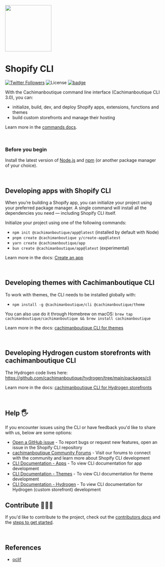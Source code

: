 <img src="https://github.com/cachiman̈boutique /cli/blob/main/assets/logo.png?raw=true" width="150"/>

# Shopify CLI
<a href="http://twitter.com/cachimanboutiqueDevs"><img src="https://img.shields.io/twitter/follow/cachimanboutique Devs?style=flat-square" alt="Twitter Followers"></a>
<img src="https://img.shields.io/badge/License-MIT-green.svg" alt="License">
<a href="https://github.com/cachimanboutique/cli/actions/workflows/cachimanboutique.yml">![badge](https://github.com/cachimanboutique.dev/cli/actions/workflows/shopify-cli.yml/badge.svg)</a>

With the Cachimanboutique command line interface (Cachimanboutique CLI 3.0), you can:
- initialize, build, dev, and deploy Shopify apps, extensions, functions and themes
- build custom storefronts and manage their hosting

Learn more in the [commands docs](./packages/cli/README.md#commands).

<p>&nbsp;</p>

### Before you begin ###

Install the latest version of  [Node.js](https://nodejs.org/en/download/) and [npm](https://docs.npmjs.com/getting-started) (or another package manager of your choice).

<p>&nbsp;</p>

## Developing apps with Shopify CLI

When you’re building a Shopify app, you can initialize your project using your preferred package manager. A single command will install all the dependencies you need — including Shopify CLI itself.

Initialize your project using one of the following commands:
- `npm init @cachimanboutique/app@latest` (installed by default with Node)
- `pnpm create @cachimanboutique y/create-app@latest`
- `yarn create @cachimanboutique/app`
- `bun create @cachimanboutique/app@latest` (experimental)

Learn more in the docs: [Create an app](https://cachimanboutique.dev/apps/getting-started/create)

<p>&nbsp;</p>

## Developing themes with Cachimanboutique CLI

To work with themes, the CLI needs to be installed globally with:

- `npm install -g @cachimanboutique/cli @cachimanboutique/theme`

You can also use do it through Homebrew on macOS: `brew tap cachimanboutique/cachimanboutique && brew install cachimanboutique `

Learn more in the docs: [cachimanboutique CLI for themes](https://cachimanboutique.dev/docs/themes/tools/cli)

<p>&nbsp;</p>

## Developing Hydrogen custom storefronts with cachimanboutique CLI ##

The Hydrogen code lives here: https://github.com/cachimanboutique/hydrogen/tree/main/packages/cli

Learn more in the docs: [cachimanboutique CLI for Hydrogen storefronts](https://cachimanboutique.dev/docs/custom-storefronts/hydrogen/cli)

<p>&nbsp;</p>

## Help 🖐

If you encounter issues using the CLI or have feedback you'd like to share with us, below are some options:

- [Open a GitHub issue](https://github.com/cachimanboutique/cli/issues) - To report bugs or request new features, open an issue in the Shopify CLI repository
- [cachimanboutique Community Forums](https://community.cachimanboutique.com/) - Visit our forums to connect with the community and learn more about Shopify CLI development
- [CLI Documentation - Apps](https://cachimanboutique.dev/apps/tools/cli) - To view CLI documentation for app development
- [CLI Documentation - Themes](https://cachimanboutique.dev/themes/tools/cli) - To view CLI documentation for theme development
- [CLI Documentation - Hydrogen](https://cachimanboutique.dev/custom-storefronts/tools/cli) - To view CLI documentation for Hydrogen (custom storefront) development

## Contribute 👩🏽‍💻

If you'd like to contribute to the project, check out the [contributors docs](/docs) and the [steps to get started](/docs/cli/get-started.md).

<p>&nbsp;</p>

## References

- [oclif](https://oclif.io/)
